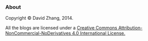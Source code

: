 ### About

Copyright &copy; David Zhang, 2014. 

All the blogs are licensed under a [Creative Commons Attribution-NonCommercial-NoDerivatives 4.0 International License.](http://creativecommons.org/licenses/by-nc-nd/4.0/) 

<!---
### About me

I am David Zhang, graduated from Southeast University and later Queensland University of Technology.
Currently, I work as an engineer for Baidu Inc.
I mostly use and are familiar with PHP, awk, shell, nginx and C/C++.

This is my personal blog, built with open source power like Github Pages, Markdown and PHP.
The theme of the pages is inspired by [ArchLinux.org](http://www.archlinux.org).
It is mostly about computer stuffs, especially on programming tips and sharing of fantastic tools.

I enjoy simplicity and minimalism.
Exploring fantastic softwares and apps is my favorite hobby.
And I make use of them, including Chrome, vim, GitHub, SublimeText, Foobar 2000, Wunderlist, Evernote, Pocket and Instagram.
In addition, I enjoy building web pages, customized configurations, software extensions and utility scripts.
In non-programming spare time, I like reading books with Kindle and [girls](http://crispgm.github.io/image/gwp1.jpg) [wearing](http://crispgm.github.io/image/gwp2.jpg) [pantyhose](http://crispgm.github.io/image/gwp3.jpg).  
--->
